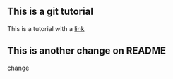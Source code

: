 ## This is a git tutorial
This is a tutorial with a [link](https://shared-bongo-45f.notion.site/Git-Tutorial-639f6ab64e3c4a0194d6d2ac13a620bb)

## This is another change on README
change